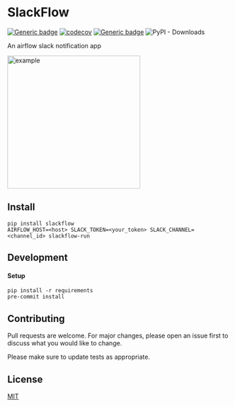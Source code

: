 # SlackFlow
[![Generic badge](https://img.shields.io/badge/python-3.7+-blue.svg)](https://shields.io/)
[![codecov](https://codecov.io/gh/kbeauregard/slackflow/branch/master/graph/badge.svg)](https://codecov.io/gh/kbeauregard/slackflow)
[![Generic badge](https://img.shields.io/badge/code%20style-black-black.svg)](https://github.com/psf/black)
![PyPI - Downloads](https://img.shields.io/pypi/dm/slackflow)


An airflow slack notification app

<img src="https://user-images.githubusercontent.com/38864919/86988569-888d2d80-c166-11ea-897e-24afbb263ec3.png" alt="example" width="300"/>

## Install
```
pip install slackflow
AIRFLOW_HOST=<host> SLACK_TOKEN=<your_token> SLACK_CHANNEL=<channel_id> slackflow-run
```

## Development

#### Setup

```
pip install -r requirements
pre-commit install
```

## Contributing
Pull requests are welcome. For major changes, please open an issue first to discuss what you would like to change.

Please make sure to update tests as appropriate.

## License
[MIT](https://choosealicense.com/licenses/mit/)
